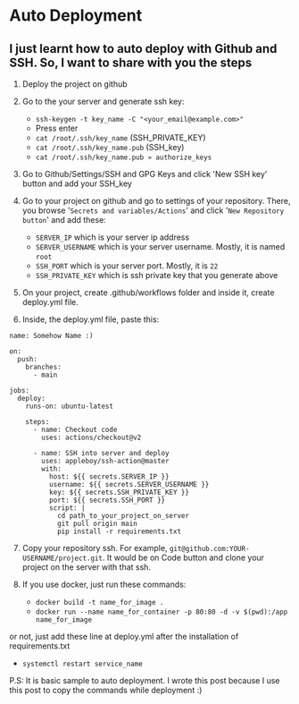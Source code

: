 # Auto Deployment

## I just learnt how to auto deploy with Github and SSH. So, I want to share with you the steps

1. Deploy the project on github

2. Go to the your server and generate ssh key:
   - `ssh-keygen -t key_name -C "<your_email@example.com>"`
   - Press enter
   - `cat /root/.ssh/key_name` (SSH_PRIVATE_KEY)
   - `cat /root/.ssh/key_name.pub` (SSH_key)
   - `cat /root/.ssh/key_name.pub » authorize_keys`

3. Go to Github/Settings/SSH and GPG Keys and click 'New SSH key' button and add your SSH_key

4. Go to your project on github and go to settings of your repository. There, you browse '`Secrets and variables/Actions`' and click '`New Repository button`' and add these:
   - `SERVER_IP` which is your server ip address
   - `SERVER_USERNAME` which is  your server username. Mostly, it is named `root`
   - `SSH_PORT` which is your server port. Mostly, it is `22`
   - `SSH_PRIVATE_KEY` which is ssh private key that you generate above

5. On your project, create .github/workflows folder and inside it, create deploy.yml file.

6. Inside, the deploy.yml file, paste this:

```shell
name: Somehow Name :)

on:
  push:
    branches:
      - main

jobs:
  deploy:
    runs-on: ubuntu-latest

    steps:
      - name: Checkout code
        uses: actions/checkout@v2

      - name: SSH into server and deploy
        uses: appleboy/ssh-action@master
        with:
          host: ${{ secrets.SERVER_IP }}
          username: ${{ secrets.SERVER_USERNAME }}
          key: ${{ secrets.SSH_PRIVATE_KEY }}
          port: ${{ secrets.SSH_PORT }}
          script: |
            cd path_to_your_project_on_server
            git pull origin main
            pip install -r requirements.txt
```

7. Copy your repository ssh. For example, `git@github.com:YOUR-USERNAME/project.git`. It would be on Code button and clone your project on the server with that ssh.

8. If you use docker, just run these commands:
   - `docker build -t name_for_image .`
   - `docker run --name name_for_container -p 80:80 -d -v $(pwd):/app name_for_image`

or not, just add these line at deploy.yml after the installation of requirements.txt

- `systemctl restart service_name`

P.S: It is basic sample to auto deployment. I wrote this post because I use this post to copy the commands while deployment :)
